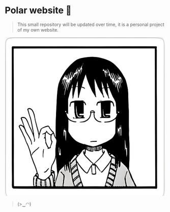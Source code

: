 # Polar website 🗻

> This small repository will be updated over time, it is a personal project of my own website.

<img src="media/si.png" height="500px"/>

> (>‿◠)
